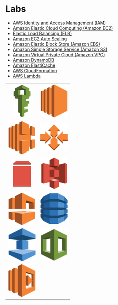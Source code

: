 # Labs

* [AWS Identity and Access Management (IAM)](./iam)
* [Amazon Elastic Cloud Computing (Amazon EC2)](./ec2)
* [Elastic Load Balancing (ELB)](./elb)
* [Amazon EC2 Auto Scaling](./auto-scaling)
* [Amazon Elastic Block Store (Amazon EBS)](./ebs)
* [Amazon Simple Storage Service (Amazon S3)](./s3)
* [Amazon Virtual Private Cloud (Amazon VPC)](./vpc)
* [Amazon DynamoDB](./dynamodb)
* [Amazon ElastiCache](./elasticache)
* [AWS CloudFormation](./cloudformation)
* [AWS Lambda](./lambda)

|                                                   |                                                      |
|:-------------------------------------------------:|:----------------------------------------------------:|
| [![AWS Identity and Access Management (IAM)](./iam/images/logo.png)](./iam) | [![Amazon Elastic Cloud Computing (Amazon EC2)](./ec2/images/logo.png)](./ec2) |
| [![Elastic Load Balancing (ELB)](./elb/images/logo.png)](./elb) | [![Amazon EC2 Auto Scaling](./auto-scaling/images/logo.png)](./auto-scaling) |
| [![Amazon Elastic Block Store (Amazon EBS)](./ebs/images/logo.png)](./ebs) | [![Amazon Simple Storage Service (Amazon S3)](./s3/images/logo.png)](./s3) |
| [![Amazon Virtual Private Cloud (Amazon VPC)](./vpc/images/logo.png)](./vpc) | [![Amazon DynamoDB](./dynamodb/images/logo.png)](./dynamodb) |
| [![Amazon ElastiCache](./elasticache/images/logo.png)](./elasticache) | [![AWS CloudFormation](./cloudformation/images/logo.png)](./cloudformation) |
| [![AWS Lambda](./lambda/images/logo.png)](./lambda "AWS Lambda") |



